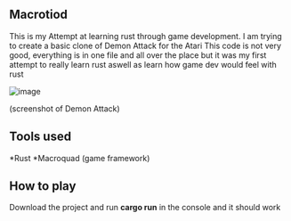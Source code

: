 ## Macrotiod

This is my Attempt at learning rust through game development. I am trying to create a basic clone of Demon Attack for the Atari
This code is not very good, everything is in one file and all over the place but it was my first attempt to really learn rust aswell as learn how game dev would feel with rust

![image](https://github.com/KeaganErasmus/macrotoid/assets/30564181/93457f6b-ec93-45aa-adf7-6e7bfb433e6b)

(screenshot of Demon Attack)

## Tools used
*Rust
*Macroquad (game framework)

## How to play
Download the project and run **cargo run** in the console and it should work
